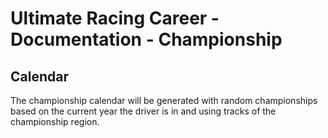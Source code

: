 # Ultimate Racing Career - Documentation - Championship

## Calendar

The championship calendar will be generated with random championships based on the current year the driver is in and using tracks of the championship region.
